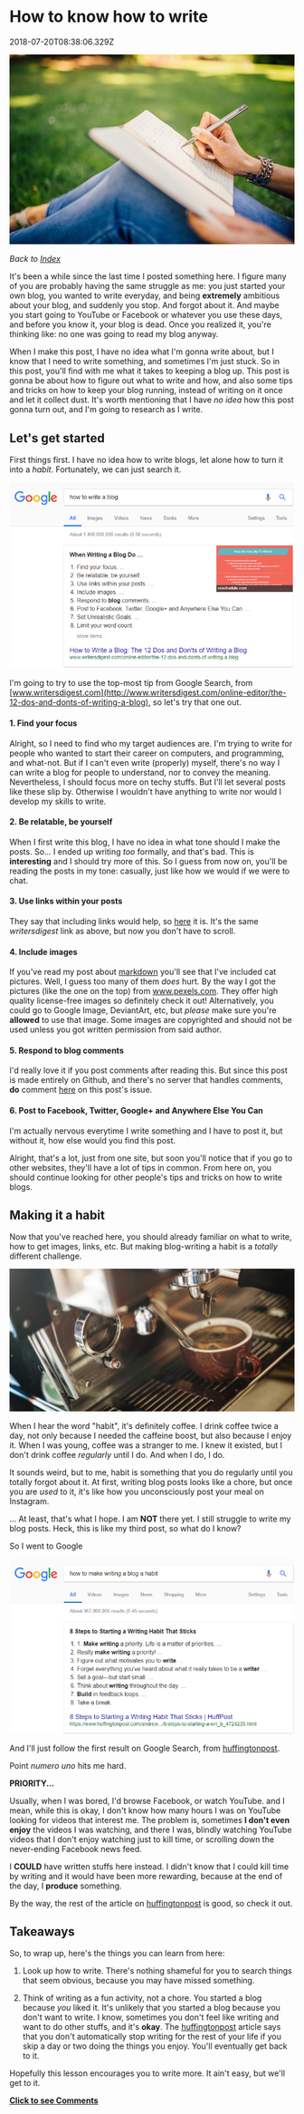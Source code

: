 How to know how to write
========================

2018-07-20T08:38:06.329Z

![notebook and pen](/img/stock/pexels-fashion-woman-notebook-pen-34072.jpg)

_Back to [Index](../index.html)_

It's been a while since the last time I posted something here. I figure many
of you are probably having the same struggle as me: you just started your own
blog, you wanted to write everyday, and being **extremely** ambitious about your
blog, and suddenly you stop. And forgot about it. And maybe you start going to
YouTube or Facebook or whatever you use these days, and before you know it,
your blog is dead. Once you realized it, you're thinking like: no one was going
to read my blog anyway.

When I make this post, I have no idea what I'm gonna write about, but I know
that I need to write something, and sometimes I'm just stuck. So in this post,
you'll find with me what it takes to keeping a blog up. This post is gonna be
about how to figure out what to write and how, and also some tips and tricks
on how to keep your blog running, instead of writing on it once and let it
collect dust. It's worth mentioning that I have _no idea_ how this post gonna
turn out, and I'm going to research as I write.

## Let's get started

First things first. I have no idea how to write blogs, let alone how to turn it
into a _habit_. Fortunately, we can just search it.

![Google Search: how to write a blog](/img/google_search/how-to-write-a-blog.png)

I'm going to try to use the top-most tip from Google Search, from 
[www.writersdigest.com](http://www.writersdigest.com/online-editor/the-12-dos-and-donts-of-writing-a-blog),
so let's try that one out.

#### 1. Find your focus

Alright, so I need to find who my target audiences are. I'm trying to write for
people who wanted to start their career on computers, and programming, and
what-not. But if I can't even write (properly) myself, there's no way I can
write a blog for people to understand, nor to convey the meaning. Nevertheless,
I should focus more on techy stuffs. But I'll let several posts like these slip
by. Otherwise I wouldn't have anything to write nor would I develop my skills to
write.

#### 2. Be relatable, be yourself

When I first write this blog, I have no idea in what tone should I make the
posts. So... I ended up writing _too_ formally, and that's bad. This is
**interesting** and I should try more of this. So I guess from now on, you'll
be reading the posts in my tone: casually, just like how we would if we were to
chat.

#### 3. Use links within your posts

They say that including links would help, so
[here](http://www.writersdigest.com/online-editor/the-12-dos-and-donts-of-writing-a-blog)
it is. It's the same _writersdigest_ link as above, but now you don't have to
scroll.

#### 4. Include images

If you've read my post about
[markdown](how-to-write-blogs-without-any-code-a-beginners-guide-to-markdown)
you'll see that I've included cat pictures. Well, I guess too many of them
_does_ hurt. By the way I got the pictures (like the one on the top)
from www.pexels.com. They offer high quality license-free images so
definitely check it out! Alternatively, you could go to Google Image,
DeviantArt, etc, but _please_ make sure you're **allowed** to use that image.
Some images are copyrighted and should not be used unless you got written
permission from said author.

#### 5. Respond to blog comments

I'd really love it if you post comments after reading this. But since this post
is made entirely on Github, and there's no server that handles comments, **do**
comment [here](https://github.com/Charon77/charon77.github.io/issues/2)
on this post's issue.

#### 6. Post to Facebook, Twitter, Google+ and Anywhere Else You Can

I'm actually nervous everytime I write something and I have to post it, but
without it, how else would you find this post.

Alright, that's a lot, just from one site, but soon you'll notice that if you go
to other websites, they'll have a lot of tips in common. From here on, you
should continue looking for other people's tips and tricks on how to write
blogs.

## Making it a habit

Now that you've reached here, you should already familiar on what to write, how
to get images, links, etc. But making blog-writing a habit is a _totally_
different challenge.

![coffee](/img/stock/pexels-attractive-bar-barista-296888.jpg)

When I hear the word "habit", it's definitely coffee. I drink coffee twice a
day, not only because I needed the caffeine boost, but also because I enjoy it.
When I was young, coffee was a stranger to me. I knew it existed, but I don't
drink coffee _regularly_ until I do. And when I do, I do.

It sounds weird, but to me, habit is something that you do regularly until you
totally forgot about it. At first, writing blog posts looks like a chore, but
once you are _used_ to it, it's like how you unconsciously post your meal on
Instagram.

... At least, that's what I hope. I am **NOT** there yet. I still struggle to
write my blog posts. Heck, this is like my third post, so what do I know?

So I went to Google

![Google Search: how to make writing a blog a habit](/img/google_search/how-to-make-writing-a-blog-a-habit.png)

And I'll just follow the first result on Google Search, from [huffingtonpost](https://www.huffingtonpost.com/andrew-deyoung/8-steps-to-starting-a-wri_b_4724235.html).

Point _numero uno_ hits me hard.

**PRIORITY...**

Usually, when I was bored, I'd browse Facebook, or watch YouTube. and I mean,
while this is okay, I don't know how many hours I was on YouTube looking for
videos that interest me. The problem is, sometimes **I don't even enjoy**
the videos I was watching, and there I was, blindly watching YouTube videos that
I don't enjoy watching just to kill time, or scrolling down the never-ending
Facebook news feed.

I **COULD** have written stuffs here instead. I didn't know that I could kill
time by writing and it would have been more rewarding, because at the end of the
day, I **produce** something.

By the way, the rest of the article on [huffingtonpost](https://www.huffingtonpost.com/andrew-deyoung/8-steps-to-starting-a-wri_b_4724235.html)
is good, so check it out.

## Takeaways

So, to wrap up, here's the things you can learn from here:

1. Look up how to write. There's nothing shameful for you to search things that
seem obvious, because you may have missed something.

2. Think of writing as a fun activity, not a chore. You started a blog because
_you_ liked it. It's unlikely that you started a blog because you don't want to
write. I know, sometimes you don't feel like writing and want to do other
stuffs, and it's **okay**. The [huffingtonpost](https://www.huffingtonpost.com/andrew-deyoung/8-steps-to-starting-a-wri_b_4724235.html)
article says that you don't automatically stop writing for the rest of your life
if you skip a day or two doing the things you enjoy. You'll eventually get back
to it.

Hopefully this lesson encourages you to write more. It ain't easy, but we'll
get to it.

[**Click to see Comments**](https://github.com/Charon77/charon77.github.io/issues/2)